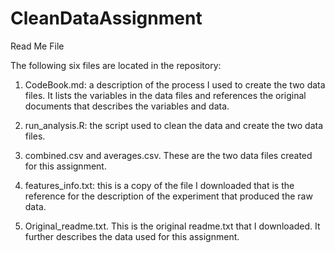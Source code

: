 CleanDataAssignment
===================
Read Me File

The following six files are located in the repository:

1.  CodeBook.md:  a description of the process I used to create the two data files.  It lists the variables in the data files and references the original documents that describes the variables and data.  

2.  run_analysis.R:  the script used to clean the data and create the two data files.

3.  combined.csv and averages.csv.  These are the two data files created for this assignment.

4.  features_info.txt:  this is a copy of the file I downloaded that is the reference for the description of the experiment that produced the raw data.

4.  Original_readme.txt.  This is the original readme.txt that I downloaded.  It further describes the data used for this assignment.
